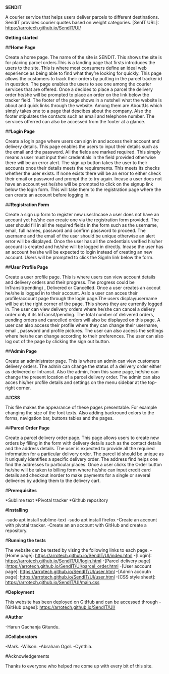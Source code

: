 **SENDIT** 


A courier service that helps users deliver parcels to different destinations. SendIT provides courier quotes based on weight categories.
[SenIT URL]: https://arrotech.github.io/SendIT/UI/

**Getting started**


##**Home Page**


Create a home page. The name of the site is SENDIT. This shows the site is for placing parcel orders.This is a landing page that firsts introduces the users to the site. This is where most consumers define an ideal web experience as being able to find what they’re looking for quickly. This page allows the customers to track their orders by putting in the parcel tracker id in question. The page enables the users to see one among the courier services that are offered. Once a decides to place a parcel the delivery order he/she will be prompted to place an order on the link below the tracker field. The footer of the page shows in a nutshell what the website is about and quick links through the website. Among them are AboutUs which simply takes one to a page that descibes about the company. Also the footer stipulates the contacts such as email and telephone number. The services offerred can also be accessed from the footer at a glance.


##**Login Page**


Create a login page where users can sign in and access their account and delivery details. This page enables the users to input their details such as the email and the password. All the fields are marked required. This simply means a user must input their credentials in the field provided otherwise there will be an error alert. The sign up button takes the user to their accounts once their details meets the requirements. This meets its checks whether the user exists. If none exists there will be an error to either check their email or password and prompt the to try again. Incase a user does not have an account yet he/she will be prompted to click on the signup link below the login form. This will take them to the registration page where the can create an account before logging in. 

##**Registration Form**


Create a sign up form to register new user.Incase a user does not have an account yet he/she can create one via the registration form provided. The user should fill in all the required fields in the form such as the username, email, full names, password and confirm password to proceed. The username and the email of the user should be unique otherwise an alert error will be displayed. Once the user has all the credentials verified his/her account is created and he/she will be logged in directly. Incase the user has an account he/she will be expected to login instead of creating an new account. Users will be prompted to click the SignIn link below the form. 


##**User Profile Page**


Create a user profile page. This is where users can view account details and delivery orders and their progress. The progress could be InTransit(pending) , Delivered or Cancelled. Once a user creates an accout he/she is logged in to their account. Aslo a user can acces their profile/account page through the login page.The users display/username will be at the right corner of the page. This shows they are currently logged in. The user can view delivery orders where he/she can cancel a deliery order only if its InTransit/pending. The total number of delivered orders, pending orders and cancelled orders will also be displayed on this page. A user can also access their profile where they can change their username, email , password and profile pictures. The user can also access the settings where he/she can change according to their preferences. The user can also log out of the page by clicking the sign out button. 

##**Admin Page**


Create an administrator page. This is where an admin can view customers delivery orders. The admin can change the status of a delivery order either as delivered or Intransit. Also the admin, from this same page, he/she can change the present location of a parcel delivery order. The admin can also acces his/her profile details and settings on the menu sidebar at the top-right corner.


##**CSS**


This file makes the appearance of these pages presentable. For example changing the size of the font texts. Also adding backround colors to the forms, navigation bar, buttons tables and the pages. 


##**Parcel Order Page**


Create a parcel delivery order page. This page allows users to create new orders by filling in the form with delivery details such as the contact details and the address details. The user is expected to provide all the required information for a particular delivery order. The parcel id should be unique as it uniquely identifies a specific delivery order. The address find helps one find the addresses to particular places. Once a user clicks the Order button he/she will be taken to billing form where he/she can input credit card details and checkout inorder to make payments for a single or several deliveries by adding them to the delivery cart. 


#**Prerequisites**


 *Sublime text
 *Pivotal tracker
 *Github repository


#**Installing**


 -sudo apt install sublime-text
 -sudo apt install firefox
 -Create an account with pivotal tracker.
 -Create an an account with GitHub and create a repository.

#**Running the tests**


The website can be tested by vising the following links to each page.
 -[Home page]: https://arrotech.github.io/SendIT/UI/index.html
 -[Login]: https://arrotech.github.io/SendIT/UI/login.html
 -[Parcel delivery page] :https://arrotech.github.io/SendIT/UI/parcel_order.html
 -[User account page]: https://arrotech.github.io/SendIT/UI/user.html
 -[Admin accoutn page]: https://arrotech.github.io/SendIT/UI/user.html
 -[CSS style sheet]: https://arrotech.github.io/SendIT/UI/main.css



#**Deployment**


This website has been deployed on GitHub and can be accessed through 
 -[GitHub pages]: https://arrotech.github.io/SendIT/UI/

#**Author**


 -Harun Gachanja Gitundu.

#**Collaborators**


 -Mark.
 -Wilson.
 -Abraham Ogol.
 -Cynthia.

#Acknowledgements


Thanks to everyone who helped me come up with every bit of this site.





